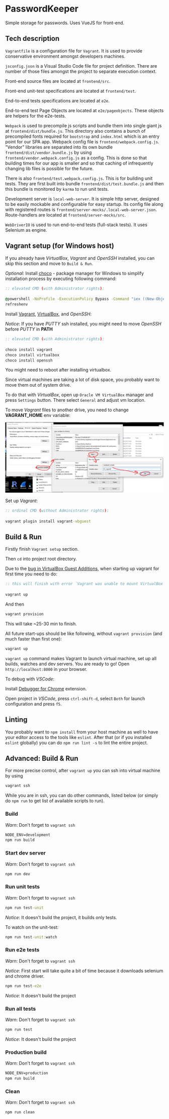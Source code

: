 # PasswordKeeper

Simple storage for passwords. Uses VueJS for front-end.

## Tech description

`Vagrantfile` is a configuration file for `Vagrant`. It is used to provide
conservative environment amongst developers machines.

`jsconfig.json` is a Visual Studio Code file for project definition. There are
number of those files amongst the project to separate execution context.

Front-end source files are located at `frontend/src`.

Front-end unit-test specifications are located at `frontend/test`.

End-to-end tests specifications are located at `e2e`.

End-to-end test Page Objects are located at `e2e/pageobjects`. These objects are
helpers for the e2e-tests.

`Webpack` is used to precompile js scripts and bundle them into single giant js
at `frontend/dist/bundle.js`. This directory also contains a bunch of
precompiled fonts required for `bootstrap` and `index.html` which is an entry
point for our SPA app. Webpack config file is `frontend/webpack.config.js`.
"Vendor" libraries are separated into its own bundle
`frontend/dist/vendor.bundle.js` by using `frontend/vendor.webpack.config.js` as
a config. This is done so that building times for our app is smaller and so that
caching of infrequently changing lib files is possible for the future.

There is also `frontend/test.webpack.config.js`. This is for building unit
tests. They are first built into bundle `frontend/dist/test.bundle.js` and then
this bundle is monitored by `karma` to run unit tests.

Development server is `local-web-server`. It is simple http server, designed to
be easily mockable and configurable for easy startup. Its config file along with
registered routes is `frontend/server-mocks/.local-web-server.json`.
Route-handlers are located at `frontend/server-mocks/src`.

`WebDriverIO` is used to run end-to-end tests (full-stack tests). It uses
Selenium as engine.

## Vagrant setup (for Windows host)

If you already have *VirtualBox*, *Vagrant* and *OpenSSH* installed, you can
skip this section and move to `Build & Run`.

*Optional*: Install [choco](https://chocolatey.org/) - package manager for
Windows to simplify installation process by executing following command:

```bat
:: elevated CMD (with Administrator rights):

@powershell -NoProfile -ExecutionPolicy Bypass -Command "iex ((New-Object System.Net.WebClient).DownloadString('https://chocolatey.org/install.ps1'))" && SET "PATH=%PATH%;%ALLUSERSPROFILE%\chocolatey\bin"
refreshenv
```

Install [Vagrant](https://www.vagrantup.com/),
[VirtualBox](https://www.virtualbox.org/), and *OpenSSH*:

*Notice*: If you have *PUTTY* ssh installed, you might need to move *OpenSSH*
before *PUTTY* in **PATH**

```bat
:: elevated CMD (with Administrator rights):

choco install vagrant
choco install virtualbox
choco install openssh
```

You might need to reboot after installing virtualbox.

Since virtual machines are taking a lot of disk space, you probably want to move
them out of system drive.

To do that with *VirtualBox*, open up `Oracle VM VirtualBox` manager and press
`Settings` button. There select `General` and adjust vm location.

To move *Vagrant* files to another drive, you need to change **VAGRANT_HOME**
env variable:

![Changing VAGRANT_HOME](/doc/vagrant_home.png?raw=true "Changing VAGRANT_HOME")

Set up *Vagrant*:

```bat
:: ordinal CMD (without Administrator rights):

vagrant plugin install vagrant-vbguest
```

## Build & Run

Firstly finish `Vagrant setup` section.

Then `cd` into project root directory.

Due to the [bug in VirtualBox Guest Additions](https://www.virtualbox.org/ticket/16670),
when starting up vagrant for first time you need to do:

```bat
:: this will finish with error `Vagrant was unable to mount VirtualBox shared folders...`

vagrant up
```

And then

```bat
vagrant provision
```

This will take ~25-30 min to finish.

All future start-ups should be like following, without `vagrant provision` (and much
faster than first one):

```bat
vagrant up
```

`vagrant up` command makes Vagrant to launch virtual machine, set up all builds,
watches and dev servers. You are ready to go! Open `http://localhost:8000` in
your browser.

To debug with *VSCode*:

Install [Debugger for Chrome](https://marketplace.visualstudio.com/items?itemName=msjsdiag.debugger-for-chrome) extension.

Open project in *VSCode*, press `ctrl-shift-d`, select `Both` for launch
configuration and press `f5`.

## Linting

You probably want to `npm install` from your host machine as well to have your
editor access to the tools like `eslint`. After that (or if you installed
`eslint` globally) you can do `npm run lint -s` to lint the entire project.

## Advanced: Build & Run

For more precise control, after `vagrant up` you can ssh into virtual machine by
using

```bat
vagrant ssh
```

While you are in ssh, you can do other commands, listed below (or simply do `npm
run` to get list of available scripts to run).

### Build

*Warn*: Don't forget to `vagrant ssh`

```bat
NODE_ENV=development
npm run build
```

### Start dev server

*Warn*: Don't forget to `vagrant ssh`

```bat
npm run dev
```

### Run unit tests

*Warn*: Don't forget to `vagrant ssh`

```bat
npm run test-unit
```

*Notice*: It doesn't build the project, it builds only tests.

To watch on the unit-test:

```bat
npm run test-unit:watch
```

### Run e2e tests

*Warn*: Don't forget to `vagrant ssh`

*Notice*: First start will take quite a bit of time because it downloads selenium and chrome driver.

```bat
npm run test-e2e
```

*Notice*: It doesn't build the project

### Run all tests

*Warn*: Don't forget to `vagrant ssh`

```bat
npm run test
```

*Notice*: It doesn't build the project

### Production build

*Warn*: Don't forget to `vagrant ssh`

```bat
NODE_ENV=production
npm run build
```

### Clean

*Warn*: Don't forget to `vagrant ssh`

```bat
npm run clean
```

